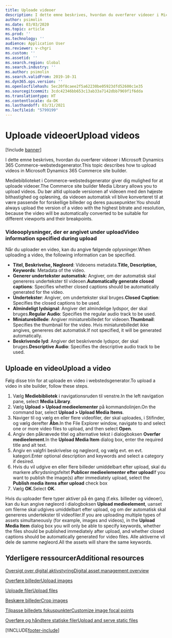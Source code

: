```yaml
---
title: Uploade videoer
description: I dette emne beskrives, hvordan du overfører videoer i Microsoft Dynamics 365 Commerce-webstedsgenerator.
author: psimolin
ms.date: 03/03/2020
ms.topic: article
ms.prod: ''
ms.technology: ''
audience: Application User
ms.reviewer: v-chgri
ms.custom: ''
ms.assetid: ''
ms.search.region: Global
ms.search.industry: ''
ms.author: psimolin
ms.search.validFrom: 2019-10-31
ms.dyn365.ops.version: ''
ms.openlocfilehash: 5ec20f8caee2f5a62230be05923dfd52600c1e35
ms.sourcegitcommit: 3cdc42346bb653c13ab33a7142dbb7969f1f6dda
ms.translationtype: HT
ms.contentlocale: da-DK
ms.lasthandoff: 03/31/2021
ms.locfileid: "5799199"
---
```

# <a name="upload-videos"></a><span data-ttu-id="587fc-103">Uploade videoer</span><span class="sxs-lookup"><span data-stu-id="587fc-103">Upload videos</span></span>

[!include [banner](includes/banner.md)]

<span data-ttu-id="587fc-104">I dette emne beskrives, hvordan du overfører videoer i Microsoft Dynamics 365 Commerce-webstedsgenerator.</span><span class="sxs-lookup"><span data-stu-id="587fc-104">This topic describes how to upload videos in Microsoft Dynamics 365 Commerce site builder.</span></span>

<span data-ttu-id="587fc-105">Mediebiblioteket i Commerce-webstedsgenerator giver dig mulighed for at uploade videoer.</span><span class="sxs-lookup"><span data-stu-id="587fc-105">The Commerce site builder Media Library allows you to upload videos.</span></span> <span data-ttu-id="587fc-106">Du bør altid uploade versionen af videoen med den højeste bithastighed og opløsning, da videoen automatisk vil blive konverteret til at være passende for forskellige billeder og deres pausepunkter.</span><span class="sxs-lookup"><span data-stu-id="587fc-106">You should always upload the version of a video with the highest bitrate and resolution, because the video will be automatically converted to be suitable for different viewports and their breakpoints.</span></span>

### <a name="video-information-specified-during-upload"></a><span data-ttu-id="587fc-107">Videooplysninger, der er angivet under upload</span><span class="sxs-lookup"><span data-stu-id="587fc-107">Video information specified during upload</span></span>

<span data-ttu-id="587fc-108">Når du uploader en video, kan du angive følgende oplysninger.</span><span class="sxs-lookup"><span data-stu-id="587fc-108">When uploading a video, the following information can be specified.</span></span>

- <span data-ttu-id="587fc-109">**Titel, Beskrivelse, Nøgleord**: Videoens metadata.</span><span class="sxs-lookup"><span data-stu-id="587fc-109">**Title, Description, Keywords**: Metadata of the video.</span></span>
- <span data-ttu-id="587fc-110">**Generer undertekster automatisk**: Angiver, om der automatisk skal genereres undertekster til videoen.</span><span class="sxs-lookup"><span data-stu-id="587fc-110">**Automatically generate closed captions**: Specifies whether closed captions should be automatically generated for the video.</span></span>
- <span data-ttu-id="587fc-111">**Undertekster**: Angiver, om undertekster skal bruges.</span><span class="sxs-lookup"><span data-stu-id="587fc-111">**Closed Caption**: Specifies the closed captions to be used.</span></span>
- <span data-ttu-id="587fc-112">**Almindeligt lydsignal**: Angiver det almindelige lydspor, der skal bruges.</span><span class="sxs-lookup"><span data-stu-id="587fc-112">**Regular Audio**: Specifies the regular audio track to be used.</span></span>
- <span data-ttu-id="587fc-113">**Miniaturebillede**: Angiver miniaturebilledet for videoen.</span><span class="sxs-lookup"><span data-stu-id="587fc-113">**Thumbnail**: Specifies the thumbnail for the video.</span></span> <span data-ttu-id="587fc-114">Hvis miniaturebilledet ikke angives, genereres det automatisk.</span><span class="sxs-lookup"><span data-stu-id="587fc-114">If not specified, it will be generated automatically.</span></span>
- <span data-ttu-id="587fc-115">**Beskrivende lyd**: Angiver det beskrivende lydspor, der skal bruges.</span><span class="sxs-lookup"><span data-stu-id="587fc-115">**Descriptive Audio**: Specifies the descriptive audio track to be used.</span></span>

## <a name="upload-a-video"></a><span data-ttu-id="587fc-116">Uploade en video</span><span class="sxs-lookup"><span data-stu-id="587fc-116">Upload a video</span></span>

<span data-ttu-id="587fc-117">Følg disse trin for at uploade en video i webstedsgenerator.</span><span class="sxs-lookup"><span data-stu-id="587fc-117">To upload a video in site builder, follow these steps.</span></span>

1. <span data-ttu-id="587fc-118">Vælg **Mediebibliotek** i navigationsruden til venstre.</span><span class="sxs-lookup"><span data-stu-id="587fc-118">In the left navigation pane, select **Media Library**.</span></span>
1. <span data-ttu-id="587fc-119">Vælg **Upload \> Upload medieelementer** på kommandolinjen.</span><span class="sxs-lookup"><span data-stu-id="587fc-119">On the command bar, select **Upload \> Upload Media Items**.</span></span>
1. <span data-ttu-id="587fc-120">Naviger til og vælg en eller flere videofiler, der skal uploades, i Stifinder, og vælg derefter **Åbn**.</span><span class="sxs-lookup"><span data-stu-id="587fc-120">In the File Explorer window, navigate to and select one or more video files to upload, and then select **Open**.</span></span>
1. <span data-ttu-id="587fc-121">Angiv den påkrævede titel og alternative tekst i dialogboksen **Overfør medieelement**.</span><span class="sxs-lookup"><span data-stu-id="587fc-121">In the **Upload Media Item** dialog box, enter the required title and alt text.</span></span>
1. <span data-ttu-id="587fc-122">Angiv en valgfri beskrivelse og nøgleord, og vælg evt. en evt. kategori.</span><span class="sxs-lookup"><span data-stu-id="587fc-122">Enter optional description and keywords and select a category if desired.</span></span> 
1. <span data-ttu-id="587fc-123">Hvis du vil udgive en eller flere billeder umiddelbart efter upload, skal du markere afkrydsningsfeltet **Publicer medieelementer efter upload**</span><span class="sxs-lookup"><span data-stu-id="587fc-123">If you want to publish the image(s) after immediately upload, select the **Publish media items after upload** check box</span></span>
1. <span data-ttu-id="587fc-124">Vælg **OK**.</span><span class="sxs-lookup"><span data-stu-id="587fc-124">Select **OK**.</span></span>

<span data-ttu-id="587fc-125">Hvis du uploader flere typer aktiver på én gang (f.eks. billeder og videoer), kan du kun angive nøgleord i dialogboksen **Upload medieelement**, uanset om filerne skal udgives umiddelbart efter upload, og om der automatisk skal genereres undertekster til videofiler.</span><span class="sxs-lookup"><span data-stu-id="587fc-125">If you are uploading multiple types of assets simultaneously (for example, images and videos), in the **Upload Media Item** dialog box you will only be able to specify keywords, whether the files should be published immediately after upload, and whether closed captions should be automatically generated for video files.</span></span> <span data-ttu-id="587fc-126">Alle aktiverne vil dele de samme nøgleord.</span><span class="sxs-lookup"><span data-stu-id="587fc-126">All the assets will share the same keywords.</span></span>

## <a name="additional-resources"></a><span data-ttu-id="587fc-127">Yderligere ressourcer</span><span class="sxs-lookup"><span data-stu-id="587fc-127">Additional resources</span></span>

[<span data-ttu-id="587fc-128">Oversigt over digital aktivstyring</span><span class="sxs-lookup"><span data-stu-id="587fc-128">Digital asset management overview</span></span>](dam-overview.md)

[<span data-ttu-id="587fc-129">Overføre billeder</span><span class="sxs-lookup"><span data-stu-id="587fc-129">Upload images</span></span>](dam-upload-images.md)

[<span data-ttu-id="587fc-130">Uploade filer</span><span class="sxs-lookup"><span data-stu-id="587fc-130">Upload files</span></span>](dam-upload-files.md)

[<span data-ttu-id="587fc-131">Beskære billeder</span><span class="sxs-lookup"><span data-stu-id="587fc-131">Crop images</span></span>](dam-crop-images.md)

[<span data-ttu-id="587fc-132">Tilpasse billedets fokuspunkter</span><span class="sxs-lookup"><span data-stu-id="587fc-132">Customize image focal points</span></span>](dam-custom-focal-point.md)

[<span data-ttu-id="587fc-133">Overføre og håndtere statiske filer</span><span class="sxs-lookup"><span data-stu-id="587fc-133">Upload and serve static files</span></span>](upload-serve-static-files.md)


[!INCLUDE[footer-include](../includes/footer-banner.md)]
